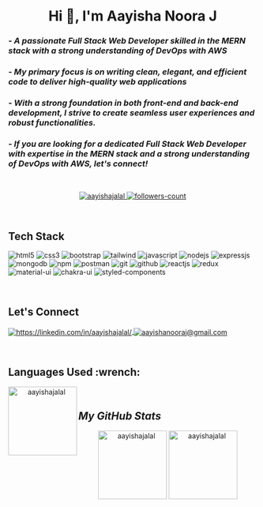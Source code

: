 <h1 align="center">Hi 👋, I'm Aayisha Noora J</h1>

<!----------------------------------- About Section ------------------------------------>

<h3>
    <i>- A passionate Full Stack Web Developer skilled in the MERN stack with a strong understanding of DevOps with AWS</i> <br/>
</h3>

<h3>
   <i>- My primary focus is on writing clean, elegant, and efficient code to deliver high-quality web applications</i>
</h3>

<h3>  
   <i>- With a strong foundation in both front-end and back-end development, I strive to create seamless user experiences and robust functionalities.</i>
</h3>

<h3>  
   <i>- If you are looking for a dedicated Full Stack Web Developer with expertise in the MERN stack and a strong understanding of DevOps with AWS, let's connect!</i>
</h3>
<br>

<!----------------------------------- Profile View Section ------------------------------------>

<p align="center">
    <a href="https://github.com/aayishajalal">
        <img src="https://komarev.com/ghpvc/?username=aayishajalal&label=Profile%20views&color=0e75b6&style=flat" alt="aayishajalal" />
    </a>
    <a href="https://github.com/aayishajalal?tab=followers">
        <img src="https://img.shields.io/github/followers/aayishajalal?label=Followers&style=social" alt="followers-count">
    </a>
</p>
<br>

<!----------------------------------- Tech Stack Section ------------------------------------>
<h2><b>Tech Stack</b></h2>

<p>
    <img src="https://img.shields.io/badge/HTML5-E34F26?style=for-the-badge&logo=html5&logoColor=white" alt="html5" />
    <img src="https://img.shields.io/badge/CSS3-1572B6?style=for-the-badge&logo=css3&logoColor=white" alt="css3" />
    <img src="https://img.shields.io/badge/Bootstrap-563D7C?style=for-the-badge&logo=bootstrap&logoColor=white" alt="bootstrap" />
    <img src="https://img.shields.io/badge/Tailwind_CSS-38B2AC?style=for-the-badge&logo=tailwind-css&logoColor=white" alt="tailwind" />
    <img src="https://img.shields.io/badge/JavaScript-323330?style=for-the-badge&logo=javascript&logoColor=F7DF1E" alt="javascript" />
    <img src="https://img.shields.io/badge/Node.js-339933?style=for-the-badge&logo=nodedotjs&logoColor=white" alt="nodejs" />
    <img src="https://img.shields.io/badge/Express.js-000000?style=for-the-badge&logo=express&logoColor=white" alt="expressjs" />
    <img src="https://img.shields.io/badge/MongoDB-4EA94B?style=for-the-badge&logo=mongodb&logoColor=white" alt="mongodb" />
    <img src="https://img.shields.io/badge/npm-CB3837?style=for-the-badge&logo=npm&logoColor=white" alt="npm" />
    <img src="https://img.shields.io/badge/Postman-FF6C37?style=for-the-badge&logo=Postman&logoColor=white" alt="postman" />
    <img src="https://img.shields.io/badge/Git-f44d27?style=for-the-badge&logo=git&logoColor=white" alt="git" />
    <img src="https://img.shields.io/badge/GitHub-100000?style=for-the-badge&logo=github&logoColor=white" alt="github" />
    <img src="https://img.shields.io/badge/React-20232A?style=for-the-badge&logo=react&logoColor=61DAFB" alt="reactjs" />
    <img src="https://img.shields.io/badge/Redux-593D88?style=for-the-badge&logo=redux&logoColor=white" alt="redux" />
    <img src="https://img.shields.io/badge/Material%20UI-007FFF?style=for-the-badge&logo=mui&logoColor=white" alt="material-ui" />
    <img src="https://img.shields.io/badge/Chakra%20UI-3bc7bd?style=for-the-badge&logo=chakraui&logoColor=white" alt="chakra-ui" />
    <img src="https://img.shields.io/badge/styled--components-DB7093?style=for-the-badge&logo=styled-components&logoColor=white" alt="styled-components" />
</p>
<br>

<!----------------------------------- Connect Section ------------------------------------>
<h2>Let's Connect</h2>

<p align="left">
    <a href="https://linkedin.com/in/aayishajalal/">
        <img align="center" src="https://img.shields.io/badge/LinkedIn-0077B5?style=for-the-badge&logo=linkedin&logoColor=white" alt="https://linkedin.com/in/aayishajalal/" />
    </a>
    <a title="aayishanooraj@gmail.com" href="mailto:aayishanooraj@gmail.com">
        <img align="center" src="https://img.shields.io/badge/Gmail-D14836?style=for-the-badge&logo=gmail&logoColor=white" alt="aayishanooraj@gmail.com" />
    </a>
</p>
<br>


<!----------------------------------- Languages Used Section ------------------------------------>  
<h2> Languages Used :wrench: </h2> 
<p align="center">
   <img align="left" src="https://github-readme-stats.vercel.app/api/top-langs/?username=aayishajalal&layout=compact&theme=radical" alt="aayishajalal" height="139"/>
</p>
<br>


<!----------------------------------- My GitHub Stats Section ------------------------------------>
<h2><i>My GitHub Stats</i></h2>

<p align="center">
   <img align="center" src="https://github-readme-streak-stats.herokuapp.com/?user=aayishajalal&" alt="aayishajalal" height="139"/>
  
   <img align="center" src="https://github-readme-stats.vercel.app/api?username=aayishajalal&show_icons=true&locale=en" alt="aayishajalal" height="139" />
</p>
<br>

